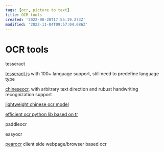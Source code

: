 ```yaml
---
tags: [ocr, picture to text]
title: OCR tools
created: '2022-08-20T17:55:19.273Z'
modified: '2022-11-04T09:57:04.686Z'
---
```


# OCR tools

tesseract

[tesseract.js](https://github.com/naptha/tesseract.js) with 100+ language support, still need to predefine language type

[chineseocr](https://github.com/chineseocr/chineseocr), with arbitrary text direction and rubust handwriting recognization support

[lightweight chinese ocr model](https://github.com/DayBreak-u/chineseocr_lite)

[efficient ocr python lib based on tr](https://github.com/alisen39/TrWebOCR)

paddleocr

easyocr

[pearocr](https://github.com/PearOCR/website) client side webpage/browser based ocr
